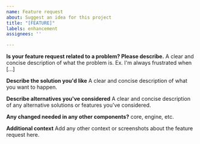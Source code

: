 ```yaml
---
name: Feature request
about: Suggest an idea for this project
title: "[FEATURE]"
labels: enhancement
assignees: ''

---
```


**Is your feature request related to a problem? Please describe.**
A clear and concise description of what the problem is. Ex. I'm always frustrated when [...]

**Describe the solution you'd like**
A clear and concise description of what you want to happen.

**Describe alternatives you've considered**
A clear and concise description of any alternative solutions or features you've considered.

**Any changed needed in any other components?**
core, engine, etc.

**Additional context**
Add any other context or screenshots about the feature request here.

